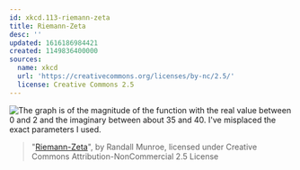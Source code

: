 ```yaml
---
id: xkcd.113-riemann-zeta
title: Riemann-Zeta
desc: ''
updated: 1616186984421
created: 1149836400000
sources:
  name: xkcd
  url: 'https://creativecommons.org/licenses/by-nc/2.5/'
  license: Creative Commons 2.5
---
```

![The graph is of the magnitude of the function with the real value between 0 and 2 and the imaginary between about 35 and 40.  I've misplaced the exact parameters I used.](https://imgs.xkcd.com/comics/riemann-zeta.jpg)
> "[Riemann-Zeta](https://xkcd.com/113/)", by Randall Munroe, licensed under Creative Commons Attribution-NonCommercial 2.5 License
